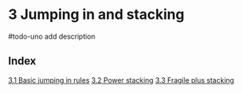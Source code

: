 # 3 Jumping in and stacking

#todo-uno add description
## Index
[3.1 Basic jumping in rules](./basic-jumping.html)
[3.2 Power stacking](./power-stacking.html)
[3.3 Fragile plus stacking](./standard-stacking.html)
